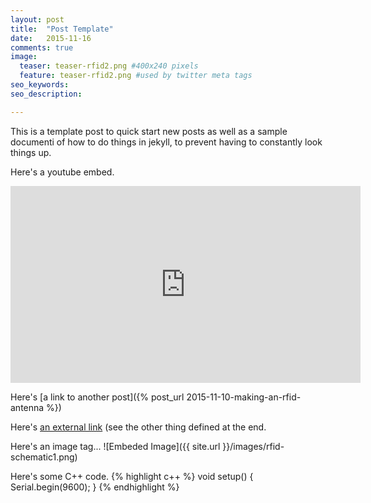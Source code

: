 ```yaml
---
layout: post
title:  "Post Template"
date:   2015-11-16
comments: true
image:
  teaser: teaser-rfid2.png #400x240 pixels
  feature: teaser-rfid2.png #used by twitter meta tags
seo_keywords: 
seo_description:

---
```


This is a template post to quick start new posts as well as a sample documenti
of how to do things in jekyll, to prevent having to constantly look things up.

Here's a youtube embed.
<iframe width="560" height="315" src="https://www.youtube.com/embed/nPKfv6anwIs" frameborder="0" allowfullscreen></iframe>

Here's [a link to another post]({% post_url 2015-11-10-making-an-rfid-antenna %})

Here's [an external link][external_link_thing] (see the other thing defined at the end.

Here's an image tag...
![Embeded Image]({{ site.url }}/images/rfid-schematic1.png)

Here's some C++ code.
{% highlight c++ %}
void setup() {
  Serial.begin(9600);
}
{% endhighlight %}


 
[external_link_thing]: http://www.circuits.dk/calculator_multi_layer_aircore.htm 
